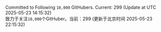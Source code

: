 Committed to Following `10,000` GitHubers. Current: <!-- FOLLOWING_COUNT -->299<!-- FOLLOWING_COUNT --> (Update at UTC <!-- LAST_UPDATED -->2025-05-23 14:15:32<!-- LAST_UPDATED -->)<br>
致力于关注`10,000`个GitHuber。当前：<!-- FOLLOWING_COUNT -->299<!-- FOLLOWING_COUNT --> (更新于北京时间 <!-- LAST_UPDATED_CST -->2025-05-23 22:15:32<!-- LAST_UPDATED_CST -->)
